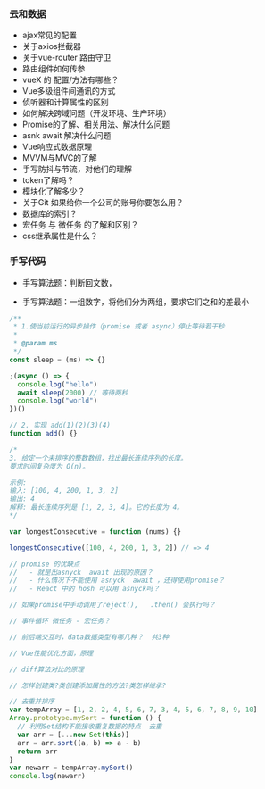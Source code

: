 ### 云和数据

- ajax常见的配置
- 关于axios拦截器
- 关于vue-router 路由守卫
- 路由组件如何传参
- vueX 的 配置/方法有哪些？
- Vue多级组件间通讯的方式
- 侦听器和计算属性的区别
- 如何解决跨域问题（开发环境、生产环境）
- Promise的了解、相关用法、解决什么问题
- asnk await 解决什么问题
- Vue响应式数据原理
- MVVM与MVC的了解
- 手写防抖与节流，对他们的理解
- token了解吗？
- 模块化了解多少？
- 关于Git 如果给你一个公司的账号你要怎么用？
- 数据库的索引？
- 宏任务 与 微任务 的了解和区别？
- css继承属性是什么？



### 手写代码

- 手写算法题：判断回文数，

- 手写算法题：一组数字，将他们分为两组，要求它们之和的差最小









```js
/**
 * 1.使当前运行的异步操作（promise 或者 async）停止等待若干秒
 *
 * @param ms
 */
const sleep = (ms) => {}

;(async () => {
  console.log("hello")
  await sleep(2000) // 等待两秒
  console.log("world")
})()

// 2. 实现 add(1)(2)(3)(4)
function add() {}

/* 
3. 给定一个未排序的整数数组，找出最长连续序列的长度。
要求时间复杂度为 O(n)。

示例:
输入: [100, 4, 200, 1, 3, 2]
输出: 4
解释: 最长连续序列是 [1, 2, 3, 4]。它的长度为 4。
*/

var longestConsecutive = function (nums) {}

longestConsecutive([100, 4, 200, 1, 3, 2]) // => 4

// promise 的优缺点
//   - 就是出asnyck  await 出现的原因？
//   - 什么情况下不能使用 asnyck  await ，还得使用promise？
//   - React 中的 hosh 可以用 asnyck吗？

// 如果promise中手动调用了reject(),   .then() 会执行吗？

// 事件循环 微任务 - 宏任务？

// 前后端交互时，data数据类型有哪几种？  共3种

// Vue性能优化方面，原理

// diff算法对比的原理

// 怎样创建类?类创建添加属性的方法?类怎样继承?

// 去重并排序
var tempArray = [1, 2, 2, 4, 5, 6, 7, 3, 4, 5, 6, 7, 8, 9, 10]
Array.prototype.mySort = function () {
  // 利用Set结构不能接收重复数据的特点  去重
  var arr = [...new Set(this)]
  arr = arr.sort((a, b) => a - b)
  return arr
}
var newarr = tempArray.mySort()
console.log(newarr)

```

